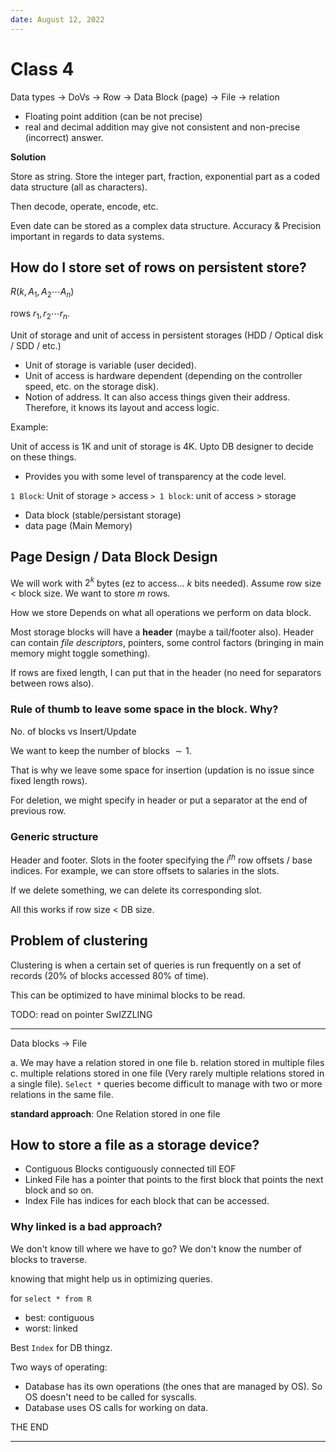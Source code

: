 ```yaml
---
date: August 12, 2022
---
```


# Class 4

Data types -> DoVs -> Row -> Data Block (page) -> File -> relation

- Floating point addition (can be not precise)
- real and decimal addition may give not consistent and non-precise (incorrect) answer.

**Solution**

Store as string.
Store the integer part, fraction, exponential part as a coded data structure (all as characters).

Then decode, operate, encode, etc.

Even date can be stored as a complex data structure. Accuracy & Precision important in regards to data systems.

## How do I store set of rows on persistent store?

$R(k, A_1, A_2 \cdots A_n)$

rows $r_1, r_2 \cdots r_n$.

Unit of storage and unit of access in persistent storages (HDD / Optical disk / SDD / etc.)

- Unit of storage is variable (user decided).
- Unit of access is hardware dependent (depending on the controller speed, etc. on the storage disk).
- Notion of address. It can also access things given their address. Therefore, it knows its layout and access logic.

Example:

Unit of access is 1K and unit of storage is 4K.
Upto DB designer to decide on these things.

- Provides you with some level of transparency at the code level.

`1 Block`: Unit of storage > access
`> 1 block`: unit of access > storage

- Data block (stable/persistant storage)
- data page (Main Memory)

## Page Design / Data Block Design

We will work with $2^k$ bytes (ez to access... $k$ bits needed).
Assume row size < block size.
We want to store $m$ rows.

How we store Depends on what all operations we perform on data block.

Most storage blocks will have a **header** (maybe a tail/footer also). Header can contain *file descriptors*, pointers, some control factors (bringing in main memory might toggle something).

If rows are fixed length, I can put that in the header (no need for separators between rows also).

### Rule of thumb to leave some space in the block. Why?

No. of blocks vs Insert/Update

We want to keep the number of blocks $\sim 1$.

That is why we leave some space for insertion (updation is no issue since fixed length rows).

For deletion, we might specify in header or put a separator at the end of previous row.

### Generic structure

Header and footer. Slots in the footer specifying the $i^{th}$ row offsets / base indices.
For example, we can store offsets to salaries in the slots.

If we delete something, we can delete its corresponding slot.

All this works if row size < DB size.

## Problem of clustering

Clustering is when a certain set of queries is run frequently on a set of records (20% of blocks accessed 80% of time).

This can be optimized to have minimal blocks to be read.

TODO: read on pointer SwIZZLING

---

Data blocks -> File

a. We may have a relation stored in one file 
b. relation stored in multiple files 
c. multiple relations stored in one file (Very rarely multiple relations stored in a single file). `Select *` queries become difficult to manage with two or more relations in the same file.

**standard approach**: One Relation stored in one file

## How to store a file as a storage device?

- Contiguous
  Blocks contiguously connected till EOF
- Linked 
  File has a pointer that points to the first block that points the next block and so on.
- Index
  File has indices for each block that can be accessed.

### Why linked is a bad approach?

We don't know till where we have to go?
We don't know the number of blocks to traverse.

knowing that might help us in optimizing queries.

for `select * from R` 
- best: contiguous 
- worst: linked

Best `Index` for DB thingz.

Two ways of operating:
- Database has its own operations (the ones that are managed by OS). So OS doesn't need to be called for syscalls.
- Database uses OS calls for working on data.

THE END

---

